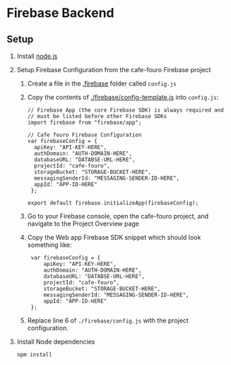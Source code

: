# Firebase Backend

## Setup

1.  Install [node.js](https://nodejs.org/en/)
2.  Setup Firebase Configuration from the cafe-fouro Firebase project

    1. Create a file in the [.firebase](./firebase) folder called `config.js`

    2. Copy the contents of [./firebase/config-template.js](./firebase/config-template.js) into `config.js`:

       ```
       // Firebase App (the core Firebase SDK) is always required and
       // must be listed before other Firebase SDKs
       import firebase from "firebase/app";

       // Cafe fouro Firebase Configuration
       var firebaseConfig = {
         apiKey: "API-KEY-HERE",
         authDomain: "AUTH-DOMAIN-HERE",
         databaseURL: "DATABSE-URL-HERE",
         projectId: "cafe-fouro",
         storageBucket: "STORAGE-BUCKET-HERE",
         messagingSenderId: "MESSAGING-SENDER-ID-HERE",
         appId: "APP-ID-HERE"
        };

       export default firebase.initializeApp(firebaseConfig);
       ```

    3. Go to your Firebase console, open the cafe-fouro project, and navigate to the Project Overview page

    4. Copy the Web app Firebase SDK snippet which should look something like:
       ```
        var firebaseConfig = {
            apiKey: "API-KEY-HERE",
            authDomain: "AUTH-DOMAIN-HERE",
            databaseURL: "DATABSE-URL-HERE",
            projectId: "cafe-fouro",
            storageBucket: "STORAGE-BUCKET-HERE",
            messagingSenderId: "MESSAGING-SENDER-ID-HERE",
            appId: "APP-ID-HERE"
        };
       ```
    5. Replace line 6 of `./firebase/config.js` with the project configuration.

3.  Install Node dependencies

        npm install
